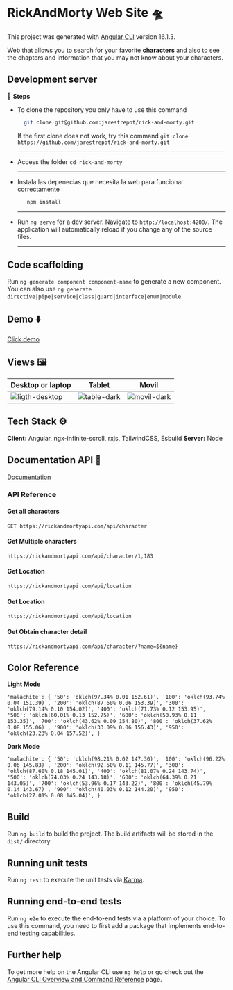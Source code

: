 # RickAndMorty Web Site 🛸

This project was generated with [Angular CLI](https://github.com/angular/angular-cli) version 16.1.3.

Web that allows you to search for your favorite **characters** and also to see the chapters and information that you may not know about your characters.

## Development server
👣 **Steps**
  - To clone the repository you only have to use this command
    ```bash
      git clone git@github.com:jarestrepot/rick-and-morty.git
    ```
     If the first clone does not work, try this command `git clone https://github.com/jarestrepot/rick-and-morty.git` <hr>
  - Access the folder `cd rick-and-morty` <hr>
  - Instala las depenecias que necesita la web para funcionar correctamente
     ```bash
        npm install
     ```
    <hr>
  - Run `ng serve` for a dev server. Navigate to `http://localhost:4200/`. The application will automatically reload if you change any of the source files.<hr>

## Code scaffolding
Run `ng generate component component-name` to generate a new component. You can also use `ng generate directive|pipe|service|class|guard|interface|enum|module`.

## Demo ⬇️

[Click demo](https://rickwebsite-hacketon.netlify.app/)



## Views 🖼️
| Desktop or laptop | Tablet | Movil |
|----------|----------|----------|
|  ![ligth-desktop](https://github.com/jarestrepot/rick-and-morty/assets/102868557/e2981af2-a9b4-429b-8d51-a1e9cc01aaa1)  | ![table-dark](https://github.com/jarestrepot/rick-and-morty/assets/102868557/b980249b-62bf-4424-b73f-d577b23ae3bf)  | ![movil-dark](https://github.com/jarestrepot/rick-and-morty/assets/102868557/ff5a4d50-4027-4458-b357-c2cb109d9a09)   |


## Tech Stack ⚙️

**Client:** Angular, ngx-infinite-scroll, rxjs, TailwindCSS, Esbuild
**Server:** Node


## Documentation API 🚀

[Documentation](https://rickandmortyapi.com)

### API Reference
#### Get all characters

`
  GET https://rickandmortyapi.com/api/character
`

#### Get Multiple characters 

`
  https://rickandmortyapi.com/api/character/1,183
`

#### Get Location 

`
  https://rickandmortyapi.com/api/location
`

#### Get Location 

`
  https://rickandmortyapi.com/api/location
`

#### Get Obtain character detail

`
  https://rickandmortyapi.com/api/character/?name=${name}
`
## Color Reference


**Light Mode**

`
  'malachite': {
          '50': 'oklch(97.34% 0.01 152.61)',
          '100': 'oklch(93.74% 0.04 151.39)',
          '200': 'oklch(87.60% 0.06 153.39)',
          '300': 'oklch(79.14% 0.10 154.02)',
          '400': 'oklch(71.73% 0.12 153.95)',
          '500': 'oklch(60.01% 0.13 152.75)',
          '600': 'oklch(50.93% 0.11 153.35)',
          '700': 'oklch(43.62% 0.09 154.80)',
          '800': 'oklch(37.62% 0.08 155.06)',
          '900': 'oklch(33.09% 0.06 156.43)',
          '950': 'oklch(23.23% 0.04 157.52)',
        }
`

**Dark Mode**

`
  'malachite': {
          '50': 'oklch(98.21% 0.02 147.30)',
          '100': 'oklch(96.22% 0.06 145.83)',
          '200': 'oklch(92.50% 0.11 145.77)',
          '300': 'oklch(87.60% 0.18 145.01)',
          '400': 'oklch(81.07% 0.24 143.74)',
          '500': 'oklch(74.03% 0.24 143.18)',
          '600': 'oklch(64.39% 0.21 143.05)',
          '700': 'oklch(53.96% 0.17 143.22)',
          '800': 'oklch(45.79% 0.14 143.67)',
          '900': 'oklch(40.03% 0.12 144.20)',
          '950': 'oklch(27.01% 0.08 145.04)',
        }
`

## Build

Run `ng build` to build the project. The build artifacts will be stored in the `dist/` directory.

## Running unit tests
Run `ng test` to execute the unit tests via [Karma](https://karma-runner.github.io).

## Running end-to-end tests
Run `ng e2e` to execute the end-to-end tests via a platform of your choice. To use this command, you need to first add a package that implements end-to-end testing capabilities.

## Further help
To get more help on the Angular CLI use `ng help` or go check out the [Angular CLI Overview and Command Reference](https://angular.io/cli) page.
